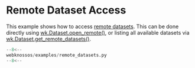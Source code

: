 # Remote Dataset Access

This example shows how to access [remote datasets](../../api/webknossos/dataset/dataset.md#webknossos.dataset.dataset.RemoteDataset). This can be done directly using [wk.Dataset.open_remote()](../../api/webknossos/dataset/dataset.md#webknossos.dataset.dataset.Dataset.open_remote), or listing all available datasets via [wk.Dataset.get_remote_datasets()](../../api/webknossos/dataset/dataset.md#webknossos.dataset.dataset.Dataset.get_remote_datasets).

```python
--8<--
webknossos/examples/remote_datasets.py
--8<--
```
